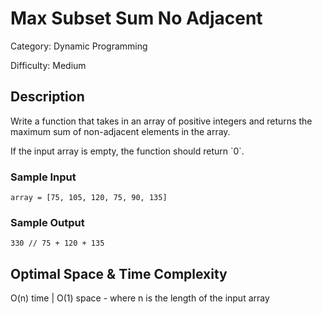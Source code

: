 # Max Subset Sum No Adjacent

Category: Dynamic Programming

Difficulty: Medium

## Description

Write a function that takes in an array of positive integers and returns the
maximum sum of non-adjacent elements in the array.

<p>If the input array is empty, the function should return `0`.</p>

### Sample Input
```
array = [75, 105, 120, 75, 90, 135]
```

### Sample Output
```
330 // 75 + 120 + 135
```

## Optimal Space & Time Complexity

O(n) time | O(1) space - where n is the length of the input array
